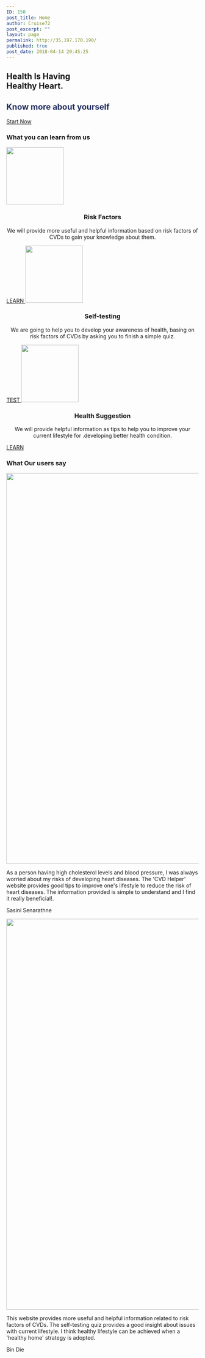 ```yaml
---
ID: 150
post_title: Home
author: Cruise72
post_excerpt: ""
layout: page
permalink: http://35.197.170.190/
published: true
post_date: 2018-04-14 20:45:25
---
```

<h2> Health Is Having<br>Healthy Heart.</h2>		
			<h2><h2 data-elementor-setting-key="title" data-pen-placeholder="Type Here..." style="font-style: normal; color: rgb(32, 44, 94);">Know more about yourself</h2></h2>		
			<a href=" http://35.189.33.33/self-testing/" role="button">
						Start Now
					</a>
			<h3>What you can learn from us</h3>		
										<img width="150" height="150" src="http://35.189.23.28/wp-content/uploads/2018/04/icon_herz-150x150.png" alt="" srcset="http://35.189.23.28/wp-content/uploads/2018/04/icon_herz-150x150.png 150w, http://35.189.23.28/wp-content/uploads/2018/04/icon_herz.png 250w" sizes="(max-width: 150px) 100vw, 150px" />											
		<h3 style="text-align: center;">Risk Factors</h3><p style="text-align: center;">We will provide more useful and helpful information based on risk factors of CVDs to gain your knowledge about them.</p>		
			<a href="http://35.189.33.33/cvd-risk-factors/" role="button">
						LEARN
					</a>
										<img width="150" height="150" src="http://35.189.23.28/wp-content/uploads/2018/04/plate-150x150.png" alt="" srcset="http://35.189.23.28/wp-content/uploads/2018/04/plate-150x150.png 150w, http://35.189.23.28/wp-content/uploads/2018/04/plate.png 260w" sizes="(max-width: 150px) 100vw, 150px" />											
		<h3 style="text-align: center;">Self-testing</h3><p style="text-align: center;">We are going to help you to develop your awareness of health, basing on risk factors of CVDs by asking you to finish a simple quiz.</p>		
			<a href="http://35.189.33.33/self-testing/" role="button">
						TEST
					</a>
										<img width="150" height="150" src="http://35.189.23.28/wp-content/uploads/2018/04/images-150x150.png" alt="" srcset="http://35.189.23.28/wp-content/uploads/2018/04/images-150x150.png 150w, http://35.189.23.28/wp-content/uploads/2018/04/images.png 225w" sizes="(max-width: 150px) 100vw, 150px" />											
		<h3 style="text-align: center;">Health Suggestion</h3><p style="text-align: center;">We will provide helpful information as tips to help you to improve your current lifestyle for .developing better health condition.</p>		
			<a href=" http://35.189.33.33/suggestions/" role="button">
						LEARN
					</a>
			<h3>What Our users say</h3>		
										<img width="768" height="1024" src="http://35.189.23.28/wp-content/uploads/2018/04/WechatIMG13-768x1024.jpeg" alt="" srcset="http://35.189.23.28/wp-content/uploads/2018/04/WechatIMG13-768x1024.jpeg 768w, http://35.189.23.28/wp-content/uploads/2018/04/WechatIMG13-225x300.jpeg 225w, http://35.189.23.28/wp-content/uploads/2018/04/WechatIMG13.jpeg 1080w" sizes="(max-width: 768px) 100vw, 768px" />											
				<p>
					As a person having high cholesterol levels and blood pressure, I was always worried about my risks of developing heart diseases. The 'CVD Helper' website provides good tips to improve one's lifestyle to reduce the risk of heart diseases. The information provided is simple to understand and I find it really beneficial!.
				</p>
				<p>Sasini Senarathne</p>
										<img width="768" height="1024" src="http://35.189.23.28/wp-content/uploads/2018/04/WechatIMG12-768x1024.jpeg" alt="" srcset="http://35.189.23.28/wp-content/uploads/2018/04/WechatIMG12-768x1024.jpeg 768w, http://35.189.23.28/wp-content/uploads/2018/04/WechatIMG12-225x300.jpeg 225w, http://35.189.23.28/wp-content/uploads/2018/04/WechatIMG12.jpeg 1080w" sizes="(max-width: 768px) 100vw, 768px" />											
				<p>
					This website provides more useful and helpful information related to risk factors of CVDs. The self-testing quiz provides a good insight about issues with current lifestyle. I think healthy lifestyle can be achieved when a 'healthy home' strategy is adopted.
				</p>
				<p>Bin Die</p>
